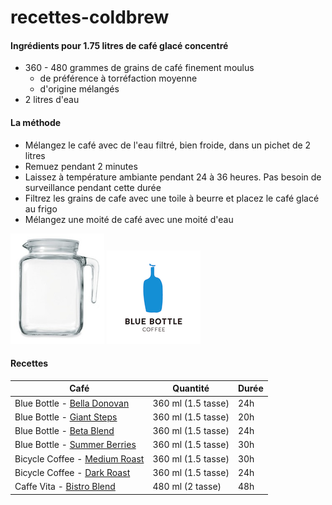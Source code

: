 # recettes-coldbrew


#### Ingrédients pour 1.75 litres de café glacé concentré
* 360 - 480 grammes de grains de café finement moulus
  * de préférence à torréfaction moyenne
  * d'origine mélangés
* 2 litres d'eau


#### La méthode

* Mélangez le café avec de l'eau filtré, bien froide, dans un pichet de 2 litres
* Remuez pendant 2 minutes
* Laissez à température ambiante pendant 24 à 36 heures. Pas besoin de surveillance pendant cette durée
* Filtrez les grains de cafe avec une toile à beurre et placez le café glacé au frigo
* Mélangez une moité de café avec une moité d'eau



![pitcher][1] ![bb][2]



#### Recettes

Café         | Quantité      | Durée
------------ | ------------- | ------------
Blue Bottle - [Bella Donovan](https://bluebottlecoffee.com/store/bella-donovan) | 360 ml (1.5 tasse)| 24h
Blue Bottle - [Giant Steps](https://bluebottlecoffee.com/store/giant-steps) | 360 ml (1.5 tasse) | 20h
Blue Bottle - [Beta Blend](https://bluebottlecoffee.com/releases/beta-blend) | 360 ml (1.5 tasse) | 24h
Blue Bottle - [Summer Berries](https://bluebottlecoffee.com/releases/summer-berries) | 360 ml (1.5 tasse) | 30h
Bicycle Coffee - [Medium Roast](http://bicyclecoffeeco.com/roasts/) | 360 ml (1.5 tasse) | 30h
Bicycle Coffee - [Dark Roast](http://bicyclecoffeeco.com/roasts/)| 360 ml (1.5 tasse) | 24h
Caffe Vita - [Bistro Blend](http://www.caffevita.com/coffee) | 480 ml (2 tasse) | 48h



[1]: images/pichet.png "pichet"
[2]: images/bb.png "bb"
[3]: images/vita.png "vita"

